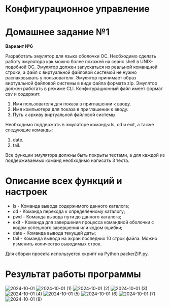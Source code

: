 # Конфигурационное управление

# Домашнее задание №1

**Вариант №6**

Разработать эмулятор для языка оболочки ОС. Необходимо сделать работу эмулятора как можно более похожей на сеанс shell в UNIX-подобной ОС. Эмулятор должен запускаться из реальной командной строки, а файл с виртуальной файловой системой не нужно распаковывать у пользователя. Эмулятор принимает образ виртуальной файловой системы в виде файла формата zip. Эмулятор должен работать в режиме CLI.
Конфигурационный файл имеет формат csv и содержит:
1. Имя пользователя для показа в приглашении к вводу.
2. Имя компьютера для показа в приглашении к вводу.
3. Путь к архиву виртуальной файловой системы.

Необходимо поддержать в эмуляторе команды ls, cd и exit, а также следующие команды:
1. date.
2. tail.

Все функции эмулятора должны быть покрыты тестами, а для каждой из поддерживаемых команд необходимо написать 3 теста.


# Описание всех функций и настроек

* ls - Команда вывода содержимого данного каталога;
* cd - Команда перехода к определённому каталогу;
* pwd - Команда вывода пути до данного каталога;
* exit - Команда для завершения процесса командной оболочки с кодом успешного завершения или кодом ошибки;
* date - Команда вывода текущей даты;
* tail - Команда вывода на экран последних 10 строк файла. Можно изменить количество выводимых строк.

Для сборки проекта используется скрипт на Python packerZIP.py.

# Результат работы программы


![2024-10-01](https://github.com/user-attachments/assets/c2bc5334-0ac1-413f-b71f-da703a01eaa2)
![2024-10-01 (1)](https://github.com/user-attachments/assets/4035b5b8-7592-4992-ad5b-4cc3994046bc)
![2024-10-01 (2)](https://github.com/user-attachments/assets/1644e7e7-e194-4770-88fe-84c3c34bd6bf)
![2024-10-01 (3)](https://github.com/user-attachments/assets/1a3176e3-6044-4402-a2ad-a93de7ca0bc8)
![2024-10-01 (4)](https://github.com/user-attachments/assets/651b17db-da24-4653-8766-cd1a8bf0c543)
![2024-10-01 (5)](https://github.com/user-attachments/assets/3eb6c7c0-b21c-441e-82fd-08549a587ca2)
![2024-10-01 (6)](https://github.com/user-attachments/assets/b88d8058-645d-402f-8a3d-ae2ea8d81843)
![2024-10-01 (7)](https://github.com/user-attachments/assets/a40716ff-56c9-45f6-b77b-b6a6e974dd34)
![2024-10-01 (8)](https://github.com/user-attachments/assets/32315bbc-554c-42e5-88ab-900baec700a3)
